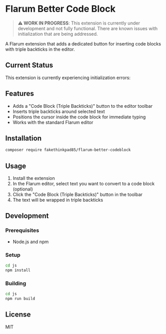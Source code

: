 # Flarum Better Code Block

> **⚠️ WORK IN PROGRESS**: This extension is currently under development and not fully functional. There are known issues with initialization that are being addressed.

A Flarum extension that adds a dedicated button for inserting code blocks with triple backticks in the editor.

## Current Status

This extension is currently experiencing initialization errors:

## Features

- Adds a "Code Block (Triple Backticks)" button to the editor toolbar
- Inserts triple backticks around selected text
- Positions the cursor inside the code block for immediate typing
- Works with the standard Flarum editor

## Installation

```bash
composer require fakethinkpad85/flarum-better-codeblock
```

## Usage

1. Install the extension
2. In the Flarum editor, select text you want to convert to a code block (optional)
3. Click the "Code Block (Triple Backticks)" button in the toolbar
4. The text will be wrapped in triple backticks

## Development

### Prerequisites

- Node.js and npm

### Setup

```bash
cd js
npm install
```

### Building

```bash
cd js
npm run build
```

## License

MIT 